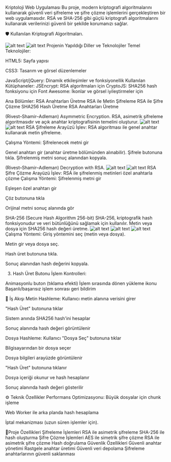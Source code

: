 Kriptoloji Web Uygulaması
Bu proje, modern kriptografi algoritmalarını kullanarak güvenli veri şifreleme ve şifre çözme işlemlerini gerçekleştiren bir web uygulamasıdır.  RSA ve SHA-256 gibi güçlü kriptografi algoritmalarını kullanarak verilerinizi güvenli bir şekilde korumanızı sağlar.

🛡️ Kullanılan Kriptografi Algoritmaları.

![alt text](image.png)
![alt text](image-9.png)
 Projenin Yapıldığı Diller ve Teknolojiler Temel Teknolojiler:

HTML5: Sayfa yapısı

CSS3: Tasarım ve görsel düzenlemeler

JavaScript/jQuery: Dinamik etkileşimler ve fonksiyonellik
Kullanılan Kütüphaneler:
JSEncrypt: RSA algoritmaları için
CryptoJS: SHA256 hash fonksiyonu için
Font Awesome: İkonlar ve görsel iyileştirmeler için


Ana Bölümler:
RSA Anahtarları Üretme
RSA ile Metin Şifreleme
RSA ile Şifre Çözme
SHA256 Hash Üretme
RSA Anahtarları Üretme


(Rivest–Shamir–Adleman) Asymmetric Encryption.
RSA, asimetrik şifreleme algoritmasıdır ve açık anahtar kriptografisinin temelini oluşturur.
![alt text](image-1.png)
![alt text](image-3.png)
RSA Şifreleme Arayüzü
İşlev:
RSA algoritması ile genel anahtar kullanarak metin şifreleme.

Çalışma Yöntemi:
Şifrelenecek metni gir

Genel anahtarı gir (anahtar üretme bölümünden alınabilir).
Şifrele butonuna tıkla.
Şifrelenmiş metni sonuç alanından kopyala.

(Rivest–Shamir–Adleman) Decryption with RSA.
![alt text](image-4.png)
![alt text](image-5.png)
 RSA Şifre Çözme Arayüzü
İşlev:
RSA ile şifrelenmiş metinleri özel anahtarla çözme
Çalışma Yöntemi:
Şifrelenmiş metni gir

Eşleşen özel anahtarı gir

Çöz butonuna tıkla

Orijinal metni sonuç alanında gör


SHA-256 (Secure Hash Algorithm 256-bit)
SHA-256, kriptografik hash fonksiyonudur ve veri bütünlüğünü sağlamak için kullanılır.
Metin veya dosya için SHA256 hash değeri üretme.
![alt text](image-6.png)
![alt text](image-7.png)
![alt text](image-8.png)
Çalışma Yöntemi:
Giriş yöntemini seç (metin veya dosya).

Metin gir veya dosya seç.

Hash üret butonuna tıkla.

Sonuç alanından hash değerini kopyala.

3. Hash Üret Butonu
 İşlem Kontrolleri:

 Animasyonlu buton (tıklama efekti)
İşlem sırasında dönen yükleme ikonu
Başarılı/başarısız işlem sonrası geri bildirim

🔄 İş Akışı
Metin Hashleme:
Kullanıcı metin alanına verisini girer

"Hash Üret" butonuna tıklar

Sistem anında SHA256 hash'ini hesaplar

Sonuç alanında hash değeri görüntülenir

Dosya Hashleme:
Kullanıcı "Dosya Seç" butonuna tıklar

Bilgisayarından bir dosya seçer

Dosya bilgileri arayüzde görüntülenir

"Hash Üret" butonuna tıklanır

Dosya içeriği okunur ve hash hesaplanır

Sonuç alanında hash değeri gösterilir

⚙️ Teknik Özellikler
Performans Optimizasyonu:
Büyük dosyalar için chunk işleme

Web Worker ile arka planda hash hesaplama

İptal mekanizması (uzun süren işlemler için).


🚀Proje Özellikleri
Şifreleme İşlemleri
RSA ile asimetrik şifreleme
SHA-256 ile hash oluşturma
Şifre Çözme İşlemleri
AES ile simetrik şifre çözme
RSA ile asimetrik şifre çözme
Hash doğrulama
Güvenlik Özellikleri
Güvenli anahtar yönetimi
Rastgele anahtar üretimi
Güvenli veri depolama
Şifreleme anahtarlarının güvenli saklanması